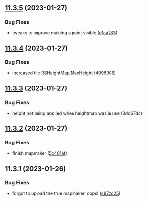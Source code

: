 ## [11.3.5](https://github.com/Torwent/WaspLib/compare/v11.3.4...v11.3.5) (2023-01-27)


### Bug Fixes

* tweaks to improve makiing a point visible ([e1aa283](https://github.com/Torwent/WaspLib/commit/e1aa2835ff2d1fe772480ab28a1ed8ff2df38e7c))



## [11.3.4](https://github.com/Torwent/WaspLib/compare/v11.3.3...v11.3.4) (2023-01-27)


### Bug Fixes

* increased the RSHeightMap.MaxHeight ([4996908](https://github.com/Torwent/WaspLib/commit/49969086e2e9496b1fdfd2fdde6f6ac5c0ee7b38))



## [11.3.3](https://github.com/Torwent/WaspLib/compare/v11.3.2...v11.3.3) (2023-01-27)


### Bug Fixes

* height not being applied when heightmap was in use ([3dd67dc](https://github.com/Torwent/WaspLib/commit/3dd67dc53339ee84a49b538fdd89c3d95e64f3bd))



## [11.3.2](https://github.com/Torwent/WaspLib/compare/v11.3.1...v11.3.2) (2023-01-27)


### Bug Fixes

* finish mapmaker ([5c401af](https://github.com/Torwent/WaspLib/commit/5c401afba077dad25798cd397749ad0af8f4847f))



## [11.3.1](https://github.com/Torwent/WaspLib/compare/v11.3.0...v11.3.1) (2023-01-26)


### Bug Fixes

* forgot to upload the true mapmaker. oops! ([c872c25](https://github.com/Torwent/WaspLib/commit/c872c25636c2d17927ec4746999b4a702cf562c0))



